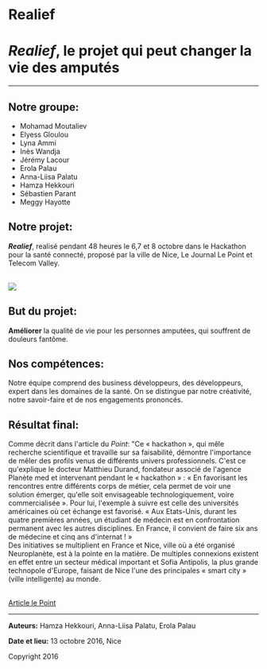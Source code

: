 # Realief
<html>
<head>
<p><title>Realief, le projet qui peut changer la vie des amputés</title>
<h1><i>Realief</i>, le projet qui peut changer la vie des amputés</h1>
<hr>
<h2>Notre groupe:</h2>
<p><ul>
<li>Mohamad Moutaliev </li> 
<li>Elyess Gloulou </li> 
<li> Lyna Ammi </li> 
<li> Inès Wandja </li> 
<li> Jérémy Lacour </li> 
<li>Erola Palau </li> 
<li>Anna-Liisa Palatu </li> 
<li> Hamza Hekkouri </li> 
<li>Sébastien Parant </li> 
<li> Meggy Hayotte </li> 
</ul>
</head>

<body>

<h2> Notre projet: </h2>
<p><i><b>Realief</b></i>, realisé pendant 48 heures le 6,7 et 8 octobre dans le Hackathon pour la santé connecté, proposé par la ville de Nice, Le Journal Le Point et Telecom Valley.</p> 
<br>
<img src="https://scontent-fra3-1.xx.fbcdn.net/v/t35.0-12/14618671_1787249821495278_1156410646_o.png?oh=a68770e43c70a55f0e0fdb0ffa6fc91d&oe=5809A376">
<h2>But du projet:</h2>
<p><b>Améliorer</b> la qualité de vie pour les personnes amputées, qui souffrent de douleurs fantôme.
</p>
<h2>Nos compétences: </h2>
<p>Notre équipe comprend des business développeurs, des développeurs, expert dans les domaines de la santé. On se distingue par notre créativité, notre savoir-faire et de nos engagements prononcés.</p>
<h2>Résultat final: </h2>
<p> Comme décrit dans l'article du <i>Point</i>: "Ce « hackathon », qui mêle recherche scientifique et travaille sur sa faisabilité, démontre l'importance de mêler des profils venus de différents univers professionnels. C'est ce qu'explique le docteur Matthieu Durand, fondateur associé de l'agence Planète med et intervenant pendant le « hackathon » : « En favorisant les rencontres entre différents corps de métier, cela permet de voir une solution émerger, qu'elle soit envisageable technologiquement, voire commercialisée ». Pour lui, l'exemple à suivre est celle des universités américaines où cet échange est favorisé. « Aux Etats-Unis, durant les quatre premières années, un étudiant de médecin est en confrontation permanent avec les autres disciplines. En France, il convient de faire six ans de médecine et cinq ans d'internat ! » <br>
Des initiatives se multiplient en France et Nice, ville où a été organisé Neuroplanète, est à la pointe en la matière. De multiples connexions existent en effet entre un secteur médical important et Sofia Antipolis, la plus grande technopole d'Europe, faisant de Nice l'une des principales « smart city » (ville intelligente) au monde. </p> <br>
<a href="http://bit.ly/2dUpSIS"> Article le Point</a>
</body><br><hr>
<footer> 
<p><b> Auteurs:</b> Hamza Hekkouri, Anna-Liisa Palatu, Erola Palau</p>
<p><b>Date et lieu:</b> 13 octobre 2016, Nice </p>
<p>Copyright 2016 </p>
</footer>
	</html>
